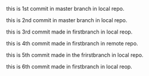 this is 1st commit in master branch in local repo.

this is 2nd commit in master branch in local repo.

this is 3rd commit made in firstbranch in local reop.

this is 4th commit made in firstbranch in remote repo.

this is 5th commit made in the frirstbranch in local repo.

this is 6th commit made in firstbranch in local reop.
